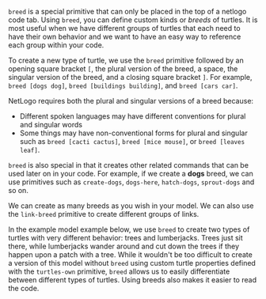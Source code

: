 ﻿`breed` is a special primitive that can only be placed in the top of a netlogo code tab. Using `breed`, you can define custom kinds or *breeds* of turtles. It is most useful when we have different groups of turtles that each need to have their own behavior and we want to have an easy way to reference each group within your code.  



To create a new type of turtle, we use the `breed` primitive followed by an opening square bracket `[`, the plural version of the breed, a space, the singular version of the breed, and a closing square bracket `]`. For example, `breed [dogs dog]`, `breed [buildings building]`, and `breed [cars car]`. 



NetLogo requires both the plural and singular versions of a breed because: 

* Different spoken languages may have different conventions for plural and singular words
* Some things may have non-conventional forms for plural and singular such as `breed [cacti cactus]`, `breed [mice mouse]`, or `breed [leaves leaf]`.



`breed` is also special in that it creates other related commands that can be used later on in your code. For example, if we create a **dogs** breed, we can use primitives such as `create-dogs`, `dogs-here`, `hatch-dogs`, `sprout-dogs` and so on. 



We can create as many breeds as you wish in your model. We can also use the `link-breed` primitive to create different groups of links.



In the example model example below, we use `breed` to create two types of turtles with very different behavior: trees and lumberjacks. Trees just sit there, while lumberjacks wander around and cut down the trees if they happen upon a patch with a tree. While it wouldn't be too difficult to create a version of this model without `breed` using custom turtle properties defined with the `turtles-own` primitive, `breed` allows us to easily differentiate between different types of turtles. Using breeds also makes it easier to read the code.
